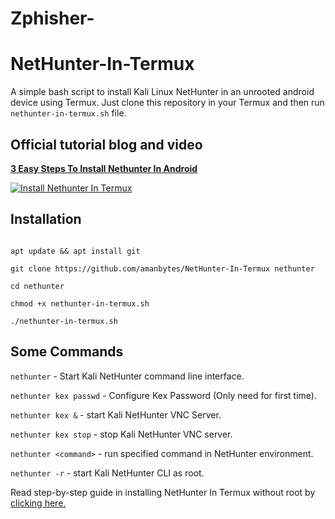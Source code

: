 # Zphisher-
# NetHunter-In-Termux
A simple bash script to install Kali Linux NetHunter in an unrooted android device using Termux. Just clone this repository in your Termux and then run ``` nethunter-in-termux.sh ``` file.

## Official tutorial blog and video

[**3 Easy Steps To Install Nethunter In Android**](https://amanbytes.com/install-kali-nethunter-in-android/)


[![Install Nethunter In Termux](https://img.youtube.com/vi/hwVwApYxbVw/0.jpg)](http://www.youtube.com/watch?v=hwVwApYxbVw)

## Installation

```

apt update && apt install git

git clone https://github.com/amanbytes/NetHunter-In-Termux nethunter

cd nethunter

chmod +x nethunter-in-termux.sh

./nethunter-in-termux.sh

```
## Some Commands

```nethunter``` - Start  Kali NetHunter command line interface.

```nethunter kex passwd``` - Configure Kex Password (Only need for first time).

```nethunter kex &``` - start Kali NetHunter VNC Server.

```nethunter kex stop``` - stop Kali NetHunter VNC server.

```nethunter <command>``` - run specified command in NetHunter environment.

```nethunter -r``` - start Kali NetHunter CLI as root.


Read step-by-step guide in installing NetHunter In Termux without root by [clicking here.](https://amanbytes.com/install-kali-nethunter-in-android/)
